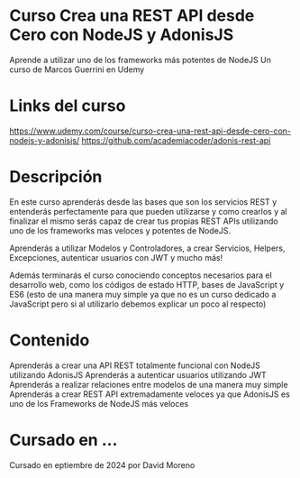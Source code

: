 # Curso Crea una REST API desde Cero con NodeJS y AdonisJS
Aprende a utilizar uno de los frameworks más potentes de NodeJS
Un curso de Marcos Guerrini en Udemy

# Links del curso
https://www.udemy.com/course/curso-crea-una-rest-api-desde-cero-con-nodejs-y-adonisjs/
https://github.com/academiacoder/adonis-rest-api

# Descripción
En este curso aprenderás desde las bases que son los servicios REST y entenderás perfectamente para que pueden utilizarse y como crearlos y al finalizar el mismo serás capaz de crear tus propias REST APIs utilizando uno de los frameworks mas veloces y potentes de NodeJS.

Aprenderás a utilizar Modelos y Controladores, a crear Servicios, Helpers, Excepciones, autenticar usuarios con JWT y mucho más!

Además terminarás el curso conociendo conceptos necesarios para el desarrollo web, como los códigos de estado HTTP, bases de JavaScript y ES6 (esto de una manera muy simple ya que no es un curso dedicado a JavaScript pero si al utilizarlo debemos explicar un poco al respecto)

# Contenido

Aprenderás a crear una API REST totalmente funcional con NodeJS utilizando AdonisJS
Aprenderás a autenticar usuarios utilizando JWT
Aprenderás a realizar relaciones entre modelos de una manera muy simple
Aprenderás a crear REST API extremadamente veloces ya que AdonisJS es uno de los Frameworks de NodeJS más veloces

# Cursado en ...
Cursado en eptiembre de 2024 por David Moreno


